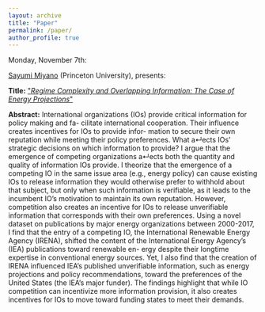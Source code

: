 ```yaml
---
layout: archive
title: "Paper"
permalink: /paper/
author_profile: true
---
```



Monday, November 7th:

[Sayumi Miyano](https://smiyano.com) (Princeton University), presents:

**Title:** ["*Regime Complexity and Overlapping Information: The Case of Energy Projections*"](https://gsipe-workshop.github.io/files/GSIPE_miyano.pdf)

**Abstract:**
International organizations (IOs) provide critical information for policy making and fa- cilitate international cooperation. Their influence creates incentives for IOs to provide infor- mation to secure their own reputation while meeting their policy preferences. What a↵ects IOs’ strategic decisions on which information to provide? I argue that the emergence of competing organizations a↵ects both the quantity and quality of information IOs provide. I theorize that the emergence of a competing IO in the same issue area (e.g., energy policy) can cause existing IOs to release information they would otherwise prefer to withhold about that subject, but only when such information is verifiable, as it leads to the incumbent IO’s motivation to maintain its own reputation. However, competition also creates an incentive for IOs to release unverifiable information that corresponds with their own preferences. Using a novel dataset on publications by major energy organizations between 2000-2017, I find that the entry of a competing IO, the International Renewable Energy Agency (IRENA), shifted the content of the International Energy Agency’s (IEA) publications toward renewable en- ergy despite their longtime expertise in conventional energy sources. Yet, I also find that the creation of IRENA influenced IEA’s published unverifiable information, such as energy projections and policy recommendations, toward the preferences of the United States (the IEA’s major funder). The findings highlight that while IO competition can incentivize more information provision, it also creates incentives for IOs to move toward funding states to meet their demands.


